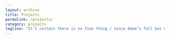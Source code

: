 ```yaml
---
layout: archive
title: Projects
permalink: /projects/
category: projects
tagline: "It’s certain there is no fine thing / Since Adam’s fall but needs much labouring."
---
```

